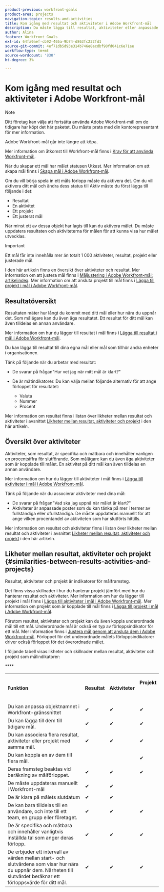 ```yaml
---
product-previous: workfront-goals
product-area: projects
navigation-topic: results-and-activities
title: Kom igång med resultat och aktiviteter i Adobe Workfront-mål
description: Du måste lägga till resultat, aktiviteter eller anpassade mål till ett mål för att det ska kunna aktiveras. Detta uppdaterar målstatusen från Utkast till Aktiv och börjar registrera förloppet för målet.
author: Alina
feature: Workfront Goals
exl-id: 64fa0aef-cb92-465a-9b74-d863fc232fd1
source-git-commit: 4ef71db5d93e314b746e8acdbf90fd041c6e71ae
workflow-type: tm+mt
source-wordcount: '830'
ht-degree: 3%

---
```


# Kom igång med resultat och aktiviteter i Adobe Workfront-mål

<!--Audited for P& P only: 10/2025-->

>[!NOTE]
>
>Ditt företag kan välja att fortsätta använda Adobe Workfront-mål om de tidigare har köpt det här paketet. Du måste prata med din kontorepresentant för mer information.
>
>Adobe Workfront-mål går inte längre att köpa.
>
>Mer information om åtkomst till Workfront-mål finns i [Krav för att använda Workfront-mål](/help/quicksilver/workfront-goals/goal-management/access-needed-for-wf-goals.md).

<!--Old:

>[!IMPORTANT]
>
>Your organization must have the following to use the functionality described in this article:
>
>* For the new plan and license structure:
>
>   * The Ultimate Workfront plan 
>    
>* For the current plan and license structure: 
>
>   * A Pro or higher Workfront plan
>   * An Adobe Workfront Goals license in addition to a Workfront license.
>
>Contact your Workfront account manager to learn about a Workfront Goals license.    
> 
>For additional information about access to Workfront Goals, see [Requirements to use Workfront Goals](/help/quicksilver/workfront-goals/goal-management/access-needed-for-wf-goals.md).   -->

När du skapar ett mål har målet statusen Utkast. Mer information om att skapa mål finns i [Skapa mål i Adobe Workfront-mål](../../workfront-goals/goal-management/create-goals.md).

Om du vill börja spela in ett måls förlopp måste du aktivera det. Om du vill aktivera ditt mål och ändra dess status till Aktiv måste du först lägga till följande i det:

* Resultat
* En aktivitet
* Ett projekt
* Ett justerat mål

När minst ett av dessa objekt har lagts till kan du aktivera målet. Du måste uppdatera resultaten och aktiviteterna för målen för att kunna visa hur målet utvecklas.


>[!IMPORTANT]
>
> Ett mål får inte innehålla mer än totalt 1 000 aktiviteter, resultat, projekt eller justerade mål.</span>

I den här artikeln finns en översikt över aktiviteter och resultat. Mer information om att justera mål finns i [Måljustering i Adobe Workfront-mål: artikelindex](../../workfront-goals/goal-alignment/goal-alignment.md). Mer information om att ansluta projekt till mål finns i [Lägga till projekt i mål i Adobe Workfront-mål](../results-and-activities/connect-projects-to-goals-overview.md).

## Resultatöversikt

<!--
<p> This will have additional types in the future - add another section for types?)</p>
-->

Resultaten mäter hur långt du kommit med ditt mål eller hur nära du uppnår det. Som målägare kan du även äga resultatet. Ett resultat för ditt mål kan även tilldelas en annan användare.

Mer information om hur du lägger till resultat i mål finns i [Lägga till resultat i mål i Adobe Workfront-mål](../../workfront-goals/results-and-activities/add-results-to-goals.md).

Du kan lägga till resultat till dina egna mål eller mål som tillhör andra enheter i organisationen.

Tänk på följande när du arbetar med resultat:

* De svarar på frågan&quot;Hur vet jag när mitt mål är klart?&quot;
* De är mätindikatorer. Du kan välja mellan följande alternativ för att ange förloppet för resultatet:

   * Valuta
   * Nummer
   * Procent

Mer information om resultat finns i listan över likheter mellan resultat och aktiviteter i avsnittet [Likheter mellan resultat, aktiviteter och projekt](#similarities-between-results-activities-and-projects) i den här artikeln.

## Översikt över aktiviteter

<!--
This will have additional types in the future - add another section for types?
-->

Aktiviteter, som resultat, är specifika och mätbara och innehåller vanligen en procentsiffra för slutförande. Som målägare kan du även äga aktiviteter som är kopplade till målet. En aktivitet på ditt mål kan även tilldelas en annan användare.

Mer information om hur du lägger till aktiviteter i mål finns i [Lägga till aktiviteter i mål i Adobe Workfront-mål](../../workfront-goals/results-and-activities/add-activities-to-goals.md).

Tänk på följande när du associerar aktiviteter med dina mål:

* De svarar på frågan&quot;Vad ska jag uppnå när målet är klart?&quot;
* Aktiviteter är anpassade poster som du kan tänka på mer i termer av fullständiga eller ofullständiga. De måste uppdateras manuellt för att ange vilken procentandel av aktiviteten som har slutförts hittills.

<!--
* You can associate the following activities with goals:

  <table style="table-layout:auto"> 
   <col> 
   <col> 
   <tbody> 
    <tr> 
     <td role="rowheader">Manual progress bar </td> 
     <td> <p>Custom entries that can be thought of more in terms of complete or incomplete. They must be manually updated.</p> </td> 
    </tr> 
    <tr> 
     <td role="rowheader"><p>Project</p></td> 
     <td> <p>Existing projects that you have at least permissions to View and are not in a status of Dead. They are updated automatically, based on the progress of their work items. </p> <p>The projects must exist before associating them with the goal. You can associate a project with multiple goals. For information about adding projects to goals, see <a href="../../workfront-goals/results-and-activities/connect-projects-to-goals-overview.md" class="MCXref xref">Add projects to goals in Adobe Workfront Goals</a>.</p>
     <p><span class="preview">In the Preview environment, projects are separate progress indicators, independent from activities. Adding projects to a goal in the Preview environment is different from adding activities. For more information, see <a href="../../workfront-goals/results-and-activities/connect-projects-to-goals-overview.md" class="MCXref xref">Add projects to goals in Adobe Workfront Goals</a>.</span></p>
      </td> 
    </tr> 
   </tbody> 
  </table>
-->
<!--drafted for goal redesign: For THE PRODUCTION RELEASE: remove the projects in this article altogether.-->

Mer information om resultat och aktiviteter finns i listan över likheter mellan resultat och aktiviteter i avsnittet [Likheter mellan resultat, aktiviteter och projekt](#similarities-between-results-activities-and-projects) i den här artikeln.

## Likheter mellan resultat, aktiviteter och projekt {#similarities-between-results-activities-and-projects}

Resultat, aktiviteter och projekt är indikatorer för målframsteg.

Det finns vissa skillnader i hur du hanterar projekt jämfört med hur du hanterar resultat och aktiviteter. Mer information om hur du lägger till projekt i mål finns i [Lägga till aktiviteter i mål i Adobe Workfront-mål](../../workfront-goals/results-and-activities/add-activities-to-goals.md). Mer information om projekt som är kopplade till mål finns i [Lägga till projekt i mål i Adobe Workfront-mål](../../workfront-goals/results-and-activities/connect-projects-to-goals-overview.md).

Förutom resultat, aktiviteter och projekt kan du även koppla underordnade mål till ett mål. Underordnade mål är också en typ av förloppsindikator för ett mål. Mer information finns i [Justera mål genom att ansluta dem i Adobe Workfront-mål](../goal-alignment/align-goals-by-connecting-them.md). Förloppet för det underordnade målets förloppsindikatorer driver också förloppet för det överordnade målet.

I följande tabell visas likheter och skillnader mellan resultat, aktiviteter och projekt som målindikatorer:

<table style="table-layout:auto"> 
 <col> 
 <col> 
 <col> 
 <col> 
 <tbody> 
  <tr> 
   <td><b><p>Funktion</p></b></td> 
   <td><b><p>Resultat</p></b></td> 
   <td><b><p>Aktiviteter</p></b></td> 
   <td> <p><strong>Projekt</strong> </p> <p> </p> </td> 
  </tr> 
  <tr> 
   <td><span style="font-weight: normal;">Du kan anpassa objektnamnet i Workfront-gränssnittet</span> </td> 
   <td>✔</td> 
   <td>✔</td> 
   <td>✔</td> 
  </tr> 
  <tr> 
   <td>Du kan lägga till dem till tidigare mål.</td> 
   <td>✔</td> 
   <td>✔</td> 
   <td>✔</td> 
  </tr> 
  <tr> 
   <td>Du kan associera flera resultat, aktiviteter eller projekt med samma mål. </td> 
   <td>✔</td> 
   <td>✔</td> 
   <td>✔</td> 
  </tr> 
  <tr> 
   <td>Du kan koppla en av dem till flera mål.</td> 
   <td> </td> 
   <td> </td> 
   <td>✔</td> 
  </tr> 
  <tr> 
   <td>Deras framsteg beaktas vid beräkning av målförloppet. </td> 
   <td>✔</td> 
   <td>✔</td> 
   <td>✔</td> 
  </tr> 
  <tr> 
   <td>De måste uppdateras manuellt i Workfront-mål</td> 
   <td>✔</td> 
   <td>✔</td> 
   <td> </td> 
  </tr> 
  <tr> 
   <td>De är klara på målets slutdatum</td> 
   <td>✔</td> 
   <td>✔</td> 
   <td> </td> 
  </tr> 
  <tr> 
   <td>De kan bara tilldelas till en användare, och inte till ett team, en grupp eller företaget. </td> 
   <td>✔</td> 
   <td>✔</td> 
   <td>✔</td> 
  </tr> 
  <tr> 
   <td>De är specifika och mätbara och innehåller vanligtvis inställda tal som anger deras förlopp. </td> 
   <td>✔</td> 
   <td>✔</td> 
   <td>✔</td> 
  </tr> 
  <tr> **&#x200B;**
   <td>De erbjuder ett intervall av värden mellan start- och slutvärdena som visar hur nära du uppnår dem. Närheten till slutvärdet beräknar ett förloppsvärde för ditt mål. </td> 
   <td>✔</td> 
   <td>✔</td> 
   <td>✔</td> 
  </tr> 
 </tbody> 
</table>
